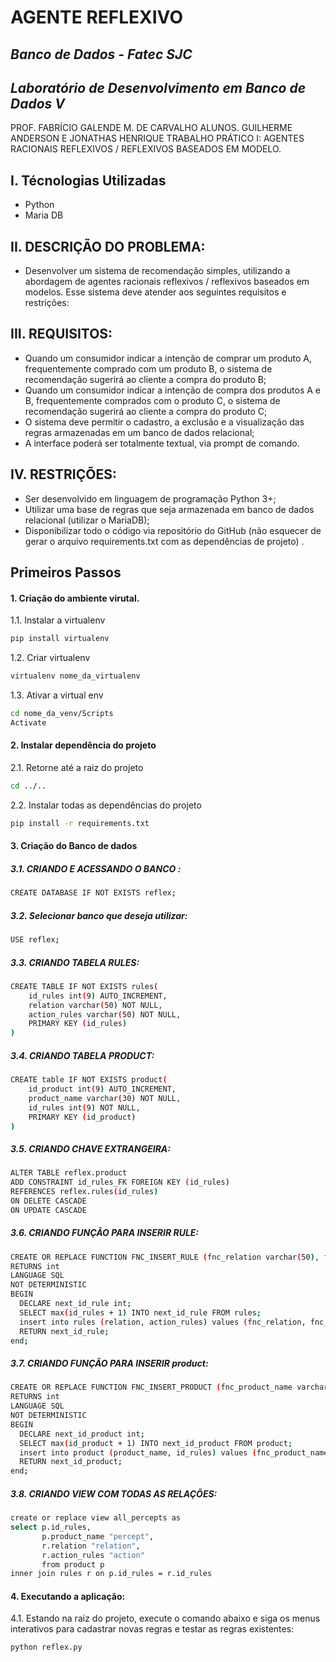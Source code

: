 ﻿# AGENTE REFLEXIVO
## _Banco de Dados - Fatec SJC_
## _Laboratório de Desenvolvimento em Banco de Dados V_

PROF. FABRÍCIO GALENDE M. DE CARVALHO
ALUNOS. GUILHERME ANDERSON E JONATHAS HENRIQUE
TRABALHO PRÁTICO I:   AGENTES RACIONAIS REFLEXIVOS / REFLEXIVOS BASEADOS EM MODELO.

## I. Técnologias Utilizadas
- Python
- Maria DB

## II.  DESCRIÇÃO  DO  PROBLEMA:

- Desenvolver  um  sistema  de  recomendação  simples, utilizando a abordagem de agentes racionais reflexivos / reflexivos baseados em modelos. Esse sistema deve atender aos seguintes requisitos e restrições: 

## III. REQUISITOS:
-  Quando um consumidor indicar a intenção de comprar um produto A, frequentemente comprado com um produto B, o sistema de recomendação sugerirá ao cliente a compra do produto B; 
-  Quando  um  consumidor  indicar  a  intenção  de  compra  dos  produtos  A  e  B, frequentemente comprados  com  o  produto  C, o  sistema de recomendação  sugerirá  ao cliente a compra do produto C;
-   O sistema deve permitir o cadastro, a exclusão e a visualização das regras armazenadas em um banco de dados relacional;
-   A interface poderá ser totalmente textual, via prompt de comando.

## IV. RESTRIÇÕES:
- Ser desenvolvido em linguagem de programação Python 3+;
- Utilizar uma base de regras que seja armazenada em banco de dados relacional (utilizar o MariaDB);
-  Disponibilizar todo o código via repositório do GitHub (não esquecer de gerar o arquivo requirements.txt com as dependências de projeto) .


## Primeiros Passos


#### 1.  Criação do ambiente virutal.

1.1.    Instalar a virtualenv
```sh
pip install virtualenv
```

1.2.    Criar virtualenv
```sh
virtualenv nome_da_virtualenv
```

1.3.    Ativar a virtual env
```sh
cd nome_da_venv/Scripts
Activate
```

#### 2.  Instalar dependência do projeto
2.1.    Retorne até a raiz do projeto
```sh
cd ../..
```

2.2.    Instalar todas as dependências do projeto
```sh
pip install -r requirements.txt
```
#### 3. Criação do Banco de dados

##### 3.1. CRIANDO E ACESSANDO O BANCO :

```sh
CREATE DATABASE IF NOT EXISTS reflex;
```

##### 3.2. Selecionar banco que deseja utilizar:
```sh
USE reflex;
```

##### 3.3. CRIANDO TABELA RULES:
```sh
CREATE TABLE IF NOT EXISTS rules(
	id_rules int(9) AUTO_INCREMENT,
	relation varchar(50) NOT NULL,
	action_rules varchar(50) NOT NULL,
	PRIMARY KEY (id_rules)
)
```

##### 3.4. CRIANDO TABELA PRODUCT:
```sh
CREATE table IF NOT EXISTS product(
	id_product int(9) AUTO_INCREMENT,
	product_name varchar(30) NOT NULL,
	id_rules int(9) NOT NULL,
	PRIMARY KEY (id_product)
)
```

##### 3.5. CRIANDO CHAVE EXTRANGEIRA:
```sh
ALTER TABLE reflex.product 
ADD CONSTRAINT id_rules_FK FOREIGN KEY (id_rules) 
REFERENCES reflex.rules(id_rules) 
ON DELETE CASCADE 
ON UPDATE CASCADE
```

##### 3.6. CRIANDO FUNÇÃO PARA INSERIR RULE:
```sh
CREATE OR REPLACE FUNCTION FNC_INSERT_RULE (fnc_relation varchar(50), fnc_action_rules varchar(50))
RETURNS int
LANGUAGE SQL
NOT DETERMINISTIC
BEGIN
  DECLARE next_id_rule int;
  SELECT max(id_rules + 1) INTO next_id_rule FROM rules;
  insert into rules (relation, action_rules) values (fnc_relation, fnc_action_rules);
  RETURN next_id_rule;
end;
```

##### 3.7. CRIANDO FUNÇÃO PARA INSERIR product:
```sh
CREATE OR REPLACE FUNCTION FNC_INSERT_PRODUCT (fnc_product_name varchar(30), fnc_id_rules int(9))
RETURNS int
LANGUAGE SQL
NOT DETERMINISTIC
BEGIN
  DECLARE next_id_product int;
  SELECT max(id_product + 1) INTO next_id_product FROM product;
  insert into product (product_name, id_rules) values (fnc_product_name, fnc_id_rules);
  RETURN next_id_product;
end;
```

##### 3.8. CRIANDO VIEW COM TODAS AS RELAÇÕES:
```sh
create or replace view all_percepts as
select p.id_rules,
	   p.product_name "percept", 
	   r.relation "relation", 
	   r.action_rules "action" 
	   from product p 
inner join rules r on p.id_rules = r.id_rules 
```

#### 4. Executando a aplicação:

4.1. Estando na raiz do projeto, execute o comando abaixo e siga os menus interativos para cadastrar novas regras e testar as regras existentes:
```
python reflex.py
```
